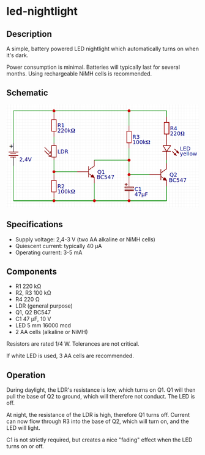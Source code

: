 # led-nightlight

## Description
A simple, battery powered LED nightlight which automatically turns on when it's dark.

Power consumption is minimal. Batteries will typically last for several months. Using
rechargeable NiMH cells is recommended.

## Schematic

![schematic](./schematic.png)

## Specifications
* Supply voltage: 2,4-3 V (two AA alkaline or NiMH cells)
* Quiescent current: typically 40 µA
* Operating current: 3-5 mA

## Components
* R1 220 kΩ
* R2, R3 100 kΩ
* R4 220 Ω
* LDR (general purpose)
* Q1, Q2 BC547
* C1 47 µF, 10 V
* LED 5 mm 16000 mcd
* 2 AA cells (alkaline or NiMH)

Resistors are rated 1/4 W. Tolerances are not critical.

If white LED is used, 3 AA cells are recommended.

## Operation
During daylight, the LDR's resistance is low, which turns on Q1. Q1 will then pull the
base of Q2 to ground, which will therefore not conduct. The LED is off.

At night, the resistance of the LDR is high, therefore Q1 turns off. Current can now flow
through R3 into the base of Q2, which will turn on, and the LED will light.

C1 is not strictly required, but creates a nice "fading" effect when the LED turns on or
off.
